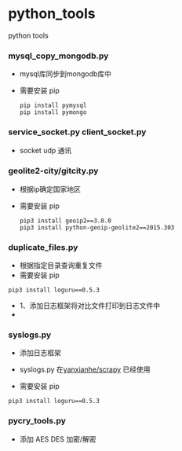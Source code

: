 # python_tools
python tools

### mysql_copy_mongodb.py

* mysql库同步到mongodb库中
* 需要安装 pip 

    ~~~~~
    pip install pymysql
    pip install pymongo
    ~~~~~
### service_socket.py client_socket.py

* socket udp 通讯

###  geolite2-city/gitcity.py
*  根据ip确定国家地区
* 需要安装 pip 

    ~~~~~
    pip3 install geoip2==3.0.0
    pip3 install python-geoip-geolite2==2015.303
    ~~~~~
### duplicate_files.py
* 根据指定目录查询重复文件
* 需要安装 pip 
~~~~~
pip3 install loguru==0.5.3
~~~~~

* 1、添加日志框架将对比文件打印到日志文件中
* 

### syslogs.py
* 添加日志框架 
* syslogs.py 在[yanxianhe/scrapy](https://github.com/yanxianhe/scrapy) 已经使用

* 需要安装 pip 
~~~~~
pip3 install loguru==0.5.3
~~~~~


### pycry_tools.py
* 添加 AES DES 加密/解密

